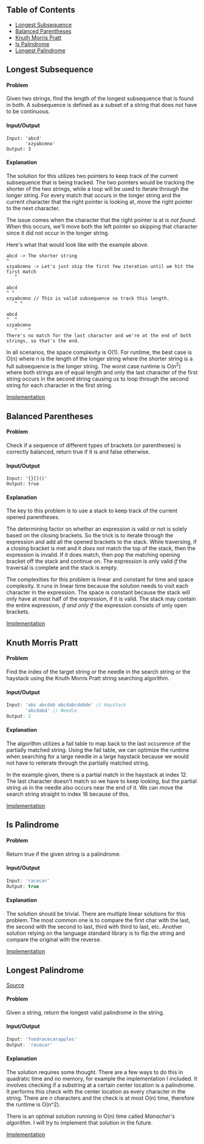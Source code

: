 ## Table of Contents
- [Longest Subsequence](#longest-subsequence)
- [Balanced Parentheses](#balanced-parentheses)
- [Knuth Morris Pratt](#knuth-morris-pratt)
- [Is Palindrome](#is-palindrome)
- [Longest Palindrome](#longest-palindrome)

## Longest Subsequence
#### Problem
Given two strings, find the length of the longest subsequence that is found in both. A subsequence is defined as a subset of a string that does not have to be continuous.

#### Input/Output
```
Input: 'abcd'
       'xzyabcmno'
Output: 3
```

#### Explanation
The solution for this utilizes two pointers to keep track of the current subsequence that is being tracked. The two pointers would be tracking the shorter of the two strings, while a loop will be used to iterate through the longer string. For every match that occurs in the longer string and the current character that the right pointer is looking at, move the right pointer to the next character.

The issue comes when the character that the right pointer is at *is not found*. When this occurs, we'll move both the left pointer so skipping that character since it did not occur in the longer string.

Here's what that would look like with the example above.
```
abcd -> The shorter string
^
xzyabcmno -> Let's just skip the first few iteration until we hit the first match
   ^

abcd
^ ^
xzyabcmno // This is valid subsequence so track this length.
   ^ ^

abcd
^  ^
xzyabcmno
   ^    ^
There's no match for the last character and we're at the end of both strings, so that's the end.
```
In all scenarios, the space complexity is O(1). For runtime, the best case is O(n) where n is the length of the longer string where the shorter string is a full subsequence is the longer string. The worst case runtime is O(n<sup>2</sup>) where both strings are of equal length and only the last character of the first string occurs in the second string causing us to loop through the second string for each character in the first string.

[Implementation](https://github.com/vinnyoodles/algorithms/blob/master/src/string/longestSubsequence.js)

## Balanced Parentheses
#### Problem
Check if a sequence of different types of brackets (or parentheses) is correctly balanced, return true if it is and false otherwise.

#### Input/Output
```
Input: '{}[]()'
Output: true
```

#### Explanation
The key to this problem is to use a stack to keep track of the current opened parentheses.

The determining factor on whether an expression is valid or not is solely based on the closing brackets. So the trick is to iterate through the expression and add all the opened brackets to the stack. While traversing, if a closing bracket is met and it *does not* match the top of the stack, then the expression is invalid. If it does match, then pop the matching opening bracket off the stack and continue on. The expression is only valid *if* the traversal is complete and the stack is empty.

The complexities for this problem is linear and constant for time and space complexity. It runs in linear time because the solution needs to visit each character in the expression. The space is constant because the stack will only have at most half of the expression, if it is valid. The stack may contain the entire expression, *if and only if* the expression consists of only open brackets.

[Implementation](https://github.com/vinnyoodles/algorithms/blob/master/src/string/balancedParentheses.js)

## Knuth Morris Pratt
#### Problem
Find the index of the target string or the needle in the search string or the haystack using the Knuth Morris Pratt string searching algorithm.


#### Input/Output
```javascript
Input: 'abc abcdab abcdabcdabde' // Haystack
       'abcdabd' // Needle
Output: 2
```

#### Explanation
The algorithm utilizes a fail table to map back to the last occurence of the partially matched string. Using the fail table, we can optimize the runtime when searching for a large needle in a large haystack because we would not have to reiterate through the partially matched string.

In the example given, there is a partial match in the haystack at index 12. The last character doesn't match so we have to keep looking, but the partial string `ab` in the needle also occurs near the end of it. We can move the search string straight to index 16 because of this.

[Implementation](https://github.com/vinnyoodles/algorithms/blob/master/src/string/kmp.js)

## Is Palindrome
#### Problem
Return true if the given string is a palindrome.

#### Input/Output
```javascript
Input: 'racecar'
Output: true
```

#### Explanation
The solution should be trivial. There are multiple linear solutions for this problem. The most common one is to compare the first char with the last, the second with the second to last, third with third to last, etc. Another solution relying on the language standard library is to flip the string and compare the original with the reverse.

[Implementation](https://github.com/vinnyoodles/algorithms/blob/master/src/string/isPalindrome.js)

## Longest Palindrome
[Source](https://leetcode.com/problems/longest-palindromic-substring/)
#### Problem
Given a string, return the longest valid palindrome in the string.

#### Input/Output
```javascript
Input: 'foodracecarapples'
Output: 'racecar'
```

#### Explanation
The solution requires some thought. There are a few ways to do this in quadratic time and no memory, for example the implementation I included. It involves checking if a substring at a certain center location is a palindrome. It performs this check with the center location as every character in the string. There are *n* characters and the check is at most O(n) time, therefore the runtime is O(n^2).

There is an optimal solution running in O(n) time called *Manacher's algorithm*. I will try to implement that solution in the future.

[Implementation](https://github.com/vinnyoodles/algorithms/blob/master/src/string/longestPalindrome.js)

